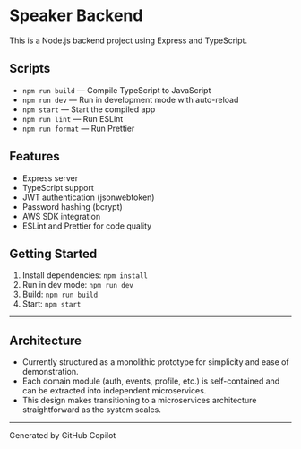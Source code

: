 # Speaker Backend

This is a Node.js backend project using Express and TypeScript.

## Scripts

- `npm run build` — Compile TypeScript to JavaScript
- `npm run dev` — Run in development mode with auto-reload
- `npm start` — Start the compiled app
- `npm run lint` — Run ESLint
- `npm run format` — Run Prettier

## Features

- Express server
- TypeScript support
- JWT authentication (jsonwebtoken)
- Password hashing (bcrypt)
- AWS SDK integration
- ESLint and Prettier for code quality

## Getting Started

1. Install dependencies: `npm install`
2. Run in dev mode: `npm run dev`
3. Build: `npm run build`
4. Start: `npm start`  

---

## Architecture

- Currently structured as a monolithic prototype for simplicity and ease of demonstration.
- Each domain module (auth, events, profile, etc.) is self-contained and can be extracted into independent microservices.
- This design makes transitioning to a microservices architecture straightforward as the system scales.

---

Generated by GitHub Copilot
